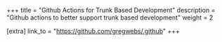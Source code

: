 +++
title = "Github Actions for Trunk Based Development"
description = "Github actions to better support trunk based development"
weight = 2

[extra]
link_to = "https://github.com/gregwebs/.github"
+++
